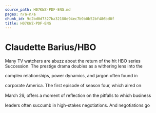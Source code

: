 ```yaml
---
source_path: H07KWZ-PDF-ENG.md
pages: n/a-n/a
chunk_id: 9c2bd0d7327ba32180e94ec7b9b0b52bf486bd0f
title: H07KWZ-PDF-ENG
---
```

# Claudette Barius/HBO

Many TV watchers are abuzz about the return of the hit HBO series Succession. The prestige drama doubles as a withering lens into the

complex relationships, power dynamics, and jargon often found in

corporate America. The ﬁrst episode of season four, which aired on

March 26, oﬀers a moment of reﬂection on the pitfalls to which business

leaders often succumb in high-stakes negotiations. And negotiations go
